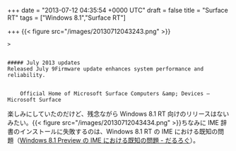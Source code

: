 
+++
date = "2013-07-12 04:35:54 +0000 UTC"
draft = false
title = "Surface RT"
tags = ["Windows 8.1","Surface RT"]

+++
{{< figure src="/images/20130712043243.png"  >}}<br/>


    >
        

    ##### July 2013 updates
    Released July 9Firmware update enhances system performance and reliability.


        Official Home of Microsoft Surface Computers &amp; Devices – Microsoft Surface
    
楽しみにしていたのだけど、残念ながら Windows 8.1 RT 向けのリリースはないみたい。{{< figure src="/images/20130712043434.png"  >}}ちなみに IME 辞書のインストールに失敗するのは、Windows 8.1 RT の IME における既知の問題（<a href="https://blog.daruyanagi.jp/entry/2013/07/10/053339">Windows 8.1 Preview の IME における既知の問題 - だるろぐ</a>）。


